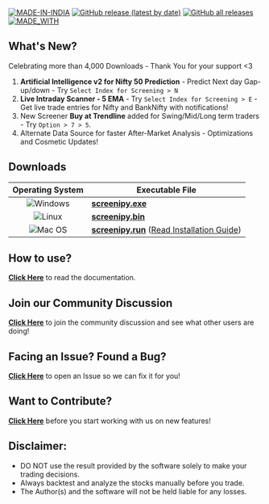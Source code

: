[![MADE-IN-INDIA](https://img.shields.io/badge/MADE%20WITH%20%E2%9D%A4%20IN-INDIA-orange?style=for-the-badge)](https://en.wikipedia.org/wiki/India) [![GitHub release (latest by date)](https://img.shields.io/github/v/release/pranjal-joshi/Screeni-py?style=for-the-badge)](#) [![GitHub all releases](https://img.shields.io/github/downloads/pranjal-joshi/Screeni-py/total?color=Green&label=Downloads&style=for-the-badge)](#) [![MADE_WITH](https://img.shields.io/badge/BUILT%20USING-PYTHON-yellow?style=for-the-badge&logo=python&logoColor=yellow)](https://www.python.org/)
## What's New?

Celebrating more than 4,000 Downloads - Thank You for your support <3

1. **Artificial Intelligence v2 for Nifty 50 Prediction** - Predict Next day Gap-up/down - Try `Select Index for Screening > N`
2. **Live Intraday Scanner - 5 EMA** - Try `Select Index for Screening > E` - Get live trade entries for Nifty and BankNifty with notifications!
3. New Screener **Buy at Trendline** added for Swing/Mid/Long term traders - Try `Option > 7 > 5`.
4. Alternate Data Source for faster After-Market Analysis - Optimizations and  Cosmetic Updates!

## Downloads
| Operating System | Executable File |
| :-: | --- |
 | ![Windows](https://img.shields.io/badge/Windows-0078D6?style=for-the-badge&logo=windows&logoColor=white) | **[screenipy.exe](https://github.com/pranjal-joshi/Screeni-py/releases/download/1.40/screenipy.exe)** |
| ![Linux](https://img.shields.io/badge/Linux-FCC624?style=for-the-badge&logo=linux&logoColor=black) | **[screenipy.bin](https://github.com/pranjal-joshi/Screeni-py/releases/download/1.40/screenipy.bin)** |
| ![Mac OS](https://img.shields.io/badge/mac%20os-D3D3D3?style=for-the-badge&logo=apple&logoColor=000000) | **[screenipy.run](https://github.com/pranjal-joshi/Screeni-py/releases/download/1.40/screenipy.run)** ([Read Installation Guide](https://github.com/pranjal-joshi/Screeni-py/blob/main/INSTALLATION.md#for-macos)) |

## How to use?

[**Click Here**](https://github.com/pranjal-joshi/Screeni-py) to read the documentation.

## Join our Community Discussion

[**Click Here**](https://github.com/pranjal-joshi/Screeni-py/discussions) to join the community discussion and see what other users are doing!

## Facing an Issue? Found a Bug?

[**Click Here**](https://github.com/pranjal-joshi/Screeni-py/issues/new/choose) to open an Issue so we can fix it for you!

## Want to Contribute?

[**Click Here**](https://github.com/pranjal-joshi/Screeni-py/blob/main/CONTRIBUTING.md) before you start working with us on new features!

## Disclaimer:
* DO NOT use the result provided by the software solely to make your trading decisions.
* Always backtest and analyze the stocks manually before you trade.
* The Author(s) and the software will not be held liable for any losses.